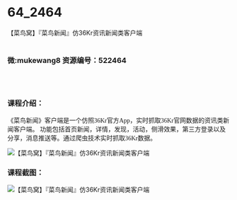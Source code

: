 # 64_2464
【菜鸟窝】『菜鸟新闻』仿36Kr资讯新闻类客户端
<br/></br>
<h3>微:mukewang8 资源编号：522464</h3>
<br/></br>
<h3>课程介绍：</h3>
<p><span style="font-family: 微软雅黑;">《<a title="查看与 菜鸟新闻 相关的文章" target="_blank">菜鸟新闻</a>》客户端是一个仿照36Kr官方App，实时抓取36Kr官网数据的资讯类新闻客户端。&nbsp;功能包括首页新闻，详情，发现，活动，侧滑效果，第三方登录以及分享，消息推送等。通过爬虫技术实时抓取36Kr数据。</span></p>
<p><img src="https://www.ko996.com/wp-content/uploads/img/2018/05/2-24-300x181.png" alt="【菜鸟窝】『菜鸟新闻』仿36Kr资讯新闻类客户端"></p>
<div class="info-desc">
<h3>课程截图：</h3>
<p><img src="https://www.ko996.com/wp-content/uploads/img/2018/05/3-27.png" alt="【菜鸟窝】『菜鸟新闻』仿36Kr资讯新闻类客户端"></p>


			
</div>
